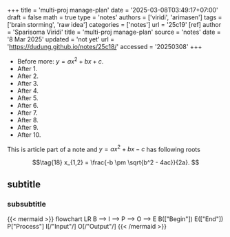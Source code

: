 +++
title = 'multi-proj manage-plan'
date = '2025-03-08T03:49:17+07:00'
draft = false
math = true
type = 'notes'
authors = ['viridi', 'arimasen']
tags = ['brain storming', 'raw idea']
categories = ['notes']
url = '25c19'
[ref]
author = 'Sparisoma Viridi'
title = 'multi-proj manage-plan'
source = 'notes'
date = '8 Mar 2025'
updated = 'not yet'
url = 'https://dudung.github.io/notes/25c18/'
accessed = '20250308'
+++

+ Before more: $y = ax^2 + bx + c$.
+ After 1.
+ After 2.
+ After 3.
+ After 4.
+ After 5.
+ After 6.
+ After 7.
+ After 8.
+ After 9.
+ After 10.

<!-- more -->

This is article part of a note and $y = ax^2 + bx - c$ has following roots

$$\tag{18}
x_{1,2} = \frac{-b \pm \sqrt{b^2 - 4ac}}{2a}.
$$

## subtitle
### subsubtitle

{{< mermaid >}}
flowchart LR
B --> I --> P --> O --> E
B(["Begin"])
E(["End"])
P["Process"]
I[/"Input"/]
O[/"Output"/]
{{< /mermaid >}}
